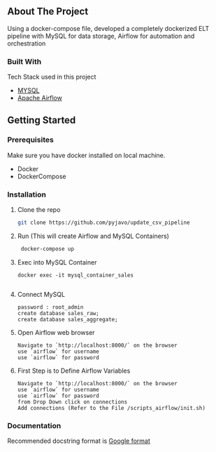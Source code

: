 
<!-- ABOUT THE PROJECT -->
## About The Project

Using a docker-compose file, developed a completely dockerized ELT pipeline with MySQL for data storage, Airflow for automation and orchestration

### Built With

Tech Stack used in this project
* [MYSQL](https://dev.mysql.com/doc/)
* [Apache Airflow](https://airflow.apache.org/docs/apache-airflow/stable/)


<!-- GETTING STARTED -->
## Getting Started


### Prerequisites

Make sure you have docker installed on local machine.
* Docker
* DockerCompose
  
### Installation

1. Clone the repo
   ```sh
   git clone https://github.com/pyjavo/update_csv_pipeline
   ```
2. Run (This will create Airflow and MySQL Containers)
   ```sh
    docker-compose up
   ```
3. Exec into MySQL Container 
    ```
    docker exec -it mysql_container_sales
     
    ```  
4. Connect MySQL
    ```mysql -h 127.0.0.1 -P 3306 -u root -p
    password : root_admin 
    create database sales_raw;
    create database sales_aggregate;
    ```
5. Open Airflow web browser
   ```JS
   Navigate to `http://localhost:8000/` on the browser
   use `airflow` for username
   use `airflow` for password
   ```
6. First Step is to Define Airflow Variables
   ```JS
   Navigate to `http://localhost:8000/` on the browser
   use `airflow` for username
   use `airflow` for password
   from Drop Down click on connections 
   Add connections (Refer to the File /scripts_airflow/init.sh)
   ```

### Documentation
Recommended docstring format is [Google format](https://google.github.io/styleguide/pyguide.html#381-docstrings)

<!-- MARKDOWN LINKS & IMAGES -->
[product-screenshot]: Capture.PNG

